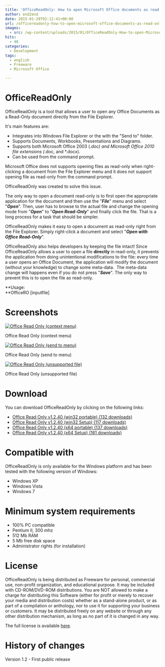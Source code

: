 ```yaml
---
title: 'OfficeReadOnly: How to open Microsoft Office documents as read-only'
author: end2end
date: 2015-01-28T02:12:41+00:00
url: /officereadonly-how-to-open-microsoft-office-documents-as-read-only/
images:
  - src: /wp-content/uploads/2015/01/OfficeReadOnly-How-to-open-Microsoft-Office-documents-as-Read-Only.png
hits:
  - 40
categories:
  - Development
tags:
  - english
  - Freeware
  - Microsoft Office

---
```

# OfficeReadOnly

OfficeReadOnly is a tool that allows a user to open any Office Documents as a Read-Only document directly from the File Explorer.

It's main features are:

  * Integrates into Windows File Explorer or the with the &quot;Send to&quot; folder.
  * Supports Documents, Workbooks, Presentations and Diagrams.
  * Supports both Microsoft Office 2003 (*.doc) and Microsoft Office 2010 file extensions (*.doc, and *.docx).
  * Can be used from the command prompt.

Microsoft Office does not supports opening files as read-only when right-clicking a document from the File Explorer menu and it does not support opening file as read-only from the command prompt.

OfficeReadOnly was created to solve this issue.<!--more-->

The only way to open a document read-only is to first open the appropriate application for the document and then use the &quot;_**File**_&quot; menu and select &quot;_**Open**_&quot;. Then, user has to browse to the actual file and change the opening mode from &quot;**_Open_**&quot; to &quot;**_Open Read-Only_**&quot; and finally click the file. That is a long process for a task that should be simpler.

OfficeReadOnly makes it easy to open a document as read-only right from the File Explorer. Simply right-click a document and select &quot;**_Open with Office Read-Only_**&quot;.

OfficeReadOnly also helps developers by keeping the file intact! Since OfficeReadOnly allows a user to open a file **directly** in read-only, it prevents the application from doing unintentional modifications to the file: every time a user opens an Office Document, the application will modify the document (without your knowledge) to change some meta-data. &nbsp;The meta-data change will happens even if you do not press &quot;_**Save**_&quot;. The only way to prevent this is to open the file as read-only.

**Usage:<br /> **OfficeRO [inputfile]

# Screenshots

[![Office Read Only (context menu)](http://www.end2endzone.com/wp-content/uploads/2015/01/Office-Read-Only-context-menu.png)](http://www.end2endzone.com/wp-content/uploads/2015/01/Office-Read-Only-context-menu.png)

Office Read Only (context menu)

[![Office Read Only (send to menu)](http://www.end2endzone.com/wp-content/uploads/2015/01/Office-Read-Only-send-to-menu.png)](http://www.end2endzone.com/wp-content/uploads/2015/01/Office-Read-Only-send-to-menu.png)

Office Read Only (send to menu)

[![Office Read Only (unsupported file)](http://www.end2endzone.com/wp-content/uploads/2015/01/Office-Read-Only-unsupported-file.png)](http://www.end2endzone.com/wp-content/uploads/2015/01/Office-Read-Only-unsupported-file.png)

Office Read Only (unsupported file)

# Download

You can download OfficeReadOnly by clicking on the following links:

* [ Office Read Only v1.2.40 (win32 portable) (132 downloads) ](http://www.end2endzone.com/download/628/ "Version 1.2.40")
* [ Office Read Only v1.2.40 (win32 Setup) (117 downloads) ](http://www.end2endzone.com/download/625/ "Version 1.2.40")
* [ Office Read Only v1.2.40 (x64 portable) (137 downloads) ](http://www.end2endzone.com/download/620/ "Version 1.2.40")
* [ Office Read Only v1.2.40 (x64 Setup) (161 downloads) ](http://www.end2endzone.com/download/618/ "Version 1.2.40")

# Compatible with

OfficeReadOnly is only available for the Windows platform and has been tested with the following version of Windows:

  * Windows XP
  * Windows Vista
  * Windows 7

# Minimum system requirements

  * 100% PC compatible
  * Pentium II, 300 mhz
  * 512 Mb RAM
  * 5 Mb free disk space
  * Administrator rights (for installation)

# License

OfficeReadOnly is being distributed as Freeware for personal, commercial use, non-profit organization, and educational purpose. It may be included with CD-ROM/DVD-ROM distributions. You are NOT allowed to make a charge for distributing this Software (either for profit or merely to recover your media and distribution costs) whether as a stand-alone product, or as part of a compilation or anthology, nor to use it for supporting your business or customers. It may be distributed freely on any website or through any other distribution mechanism, as long as no part of it is changed in any way.

The full license is available [here](http://www.end2endzone.com/wp-content/uploads/2015/01/Office-Read-Only-v1.2-EULA.htm).

# History of changes

Version 1.2 - First public release
